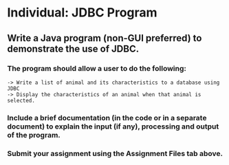 # Individual: JDBC Program

## Write a Java program (non-GUI preferred) to demonstrate the use of JDBC.

### The program should allow a user to do the following:
	-> Write a list of animal and its characteristics to a database using JDBC
	-> Display the characteristics of an animal when that animal is selected.

### Include a brief documentation (in the code or in a separate document) to explain the input (if any), processing and output of the program.
### Submit your assignment using the Assignment Files tab above.
